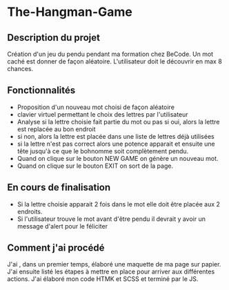 # The-Hangman-Game


## Description du projet
 Création d'un jeu du pendu pendant ma formation chez BeCode. Un mot caché est donner de façon aléatoire.  L'utilisateur doit le découvrir en max 8 chances.   

 ## Fonctionnalités
 * Proposition d'un nouveau mot choisi de façon aléatoire
 * clavier virtuel permettant le choix des lettres par l'utilisateur
 * Analyse si la lettre choisie fait partie du mot ou pas
  si oui, alors la lettre est replacée au bon endroit
 * si non, alors la lettre est placée dans une liste de lettres déjà utilisées
 * si la lettre n'est pas correct alors une potence apparait et ensuite une tête jusqu'à ce que le bohnomme soit complètement pendu.
 * Quand on clique sur le bouton NEW GAME on génère un nouveau mot.
 * Quand on clique sur le bouton EXIT on sort de la page.

 ## En cours de finalisation
  * Si la lettre choisie apparait 2 fois dans le mot elle doit être placée aux 2 endroits.
  * Si l'utilisateur trouve le mot avant d'être pendu il devrait y avoir un message d'alert pour le féliciter

## Comment j'ai procédé
J'ai , dans un premier temps, élaboré une maquette de ma page sur papier. J'ai ensuite listé les étapes à mettre en place pour arriver aux différentes actions. J'ai élaboré mon code HTMK et SCSS et terminé par le JS.
